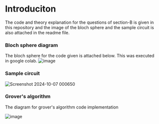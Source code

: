 # Introduciton

The code and theory explanation for the questions of section-B is given in this repository and the image of the bloch sphere and the sample circuit is also attached in the readme file.

### Bloch sphere diagram

The bloch sphere for the code given is attached below. This was executed in google colab.
![image](https://github.com/user-attachments/assets/da8d5a8f-76c9-4053-947c-7923e56cfe1e)

### Sample circuit

![Screenshot 2024-10-07 000650](https://github.com/user-attachments/assets/f5358048-ba3b-47b5-b488-1b334c2e4dff)

### Grover's algorithm

The diagram for grover's algorithm code implementation

![image](https://github.com/user-attachments/assets/64d95921-cebb-46e8-824a-61ba522de828)




